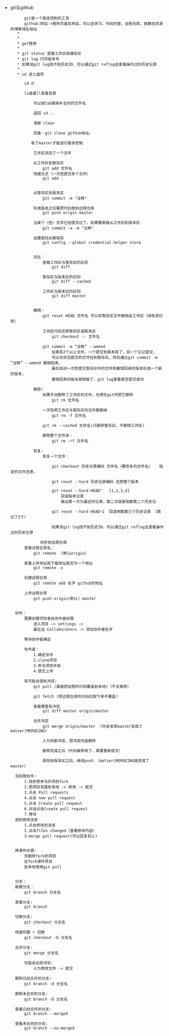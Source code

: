 
* git与github

	        git是一个版本控制的工具
	        github:网站->程序员基友网站，可以去学习，代码托管，远程仓库，放静态资源的博客域名地址
		 * 
		 * 
		 * get使用
		 * 
		 * git status 查看工作区和缓存区
		 * git log 打印版本号
		 * 如果说git log找不到历史ID，可以通过git reflog去查看操作过的历史记录    
		 * 
		 * cd 进入盘符
	
	        cd d:
	
	        ls或者ll查看目录
			
		        可以按tab键来补全你的文件名
		
		        退回 cd ..
		
		        清屏 clear
		
		        克隆：git clone github地址。
		        
		       有了master才能进行版本控制

		        工作区添加了一个文件
		
		        从工作区到暂存区  
		            git add 文件名
		        快捷方式（一次性提交多个文件）
		            git add .
		
		
		        从暂存区到版本区
		            git commit -m "注释"
		        
		        形成版本之后要把代码放到远程仓库
		            git push origin master
		
		        当某个（些）文件已经提交过了，如果要直接从工作区到版本区
		            git commit -a -m "注释"
		
		        设置密码长期保存
		            git config --global credential.helper store
		        
		
		        对比：
		            查看工作区与暂存区的区别
		                git diff
		            
		            暂存区与版本区的区别
		                git diff --cached
		            
		            工作区与版本区的区别
		                git diff master
		
		
		        撤销：
		            git reset HEAD 文件名 可以将暂存区文件撤销会工作区（绿色变红色）
		            
		            工作区代码还原暂存区或版本区
		                git checkout -- 文件名
		            
		            git commit -m “注释” --amend
		                如果有2个以上文件，一个提交到版本库了，另一个忘记提交，
		                可以先将没提交的文件拉到暂存区，然后通过git commit -m “注释” --amend 撤销回来，
		                最后自动一次性提交暂存区中的文件和撤销回来的版本形成一个新的版本，
		                撤销回来的版本就销毁了，git log查看是否提交成功
		
		        删除:
		            如果手动删除了工作区的文件，也想在git中把它删除
		                git rm 文件名
		
		            一次性把工作区与暂存区的文件都删掉
		                git rm -f 文件名
		            
		            git rm --cached 文件名(只删除暂存区，不删除工作区)
		
		            删除整个文件夹：
		                git rm -rf 文件名
		
		        恢复:
		            恢复一个文件：
		
		                git checkout 历史记录编码 文件名（要恢复的文件名）   指定的文件还原。
		
		                git reset --hard 历史记录编码 还原整个版本
		
		                git reset --hard HEAD^   [1,2,3,4]
		                    回滚版本记录 
		                    输出第一次为最近的记录，第二次就是倒数第二个历史记
		
		                git reset --hard HEAD~2  回滚倒数第三个历史记录 （跳过了2个）
		            
		                如果说git log找不到历史ID，可以通过git reflog去查看操作过的历史记录    
		                
		           同步到远程仓库
            查看远程仓库名：
                git remote  (默认origin)

            查看上传地址和下载地址是否为一个地址
                git remote -v
            
            创建远程仓库
                git remote add 名字 github的地址

            上传远程仓库
                git push origin(默认) master

            
        协作：
            需要创建项目者给协作者权限
                进入项目 -> settings -> 
                最左边 Collaborators -> 添加协作者名字

            等待协作者确定

            协作者：
                1.确定协作
                2.clone项目
                3.参与项目开发
                4.提交上传

            有可能会遇到冲突:
                git pull (直接把远程的代码覆盖到本地)（不太推荐）

                git fetch (把远程仓库的代码拉取下来不覆盖)

                查看哪里有冲突
                    git diff master origin/master

                合并冲突
                    git merge origin/master  (你会发现master变成了matser|MERGEING)

                    人为判断冲突，把冲突内容删除

                    删除完成之后（代码被修改了，需要重新提交）

                    保存到版本区之后，继续push （matser|MERGEING就变成了master）

        没权限协作：
            1.找到想参与的项目fork
            2.把项目克隆到本地 -> 修改 -> 提交
            3.点击 Pull requests
            4.点击 new pull request
            5.点击 Create pull request
            6.对话点击Create pull request
            7.等待
        收到修改消息
            1.点击修改的消息
            2.点击files changed（查看修改内容）
            3.merge pull request(可以回复别人)


        拷课件步骤:
            先删除fork的项目
            在fork课件项目
            到本地使用git pull

        
        分支：
       	新建分支：
       		git branch 分支名
       	
       	查看分支:
       		git branch
       		
       	切换分支:
       		git checkout 分支名
       	
       	快速创建 + 切换
       		git checkout -b 分支名
       		
       	合并分支:
       		git merge 分支名
       		
       		可能会出现冲突:
       			人为修改文件 -> 提交
       		
       	删除已经合并的分支:
       		git branch -d 分支名
       	
       	删除未合并的分支:
       		git branch -D 分支名
       		
       	查看已经合并的分支:
       		git branch --merged
       		
       	查看未合并的分支:
       		git branch --no-merged     